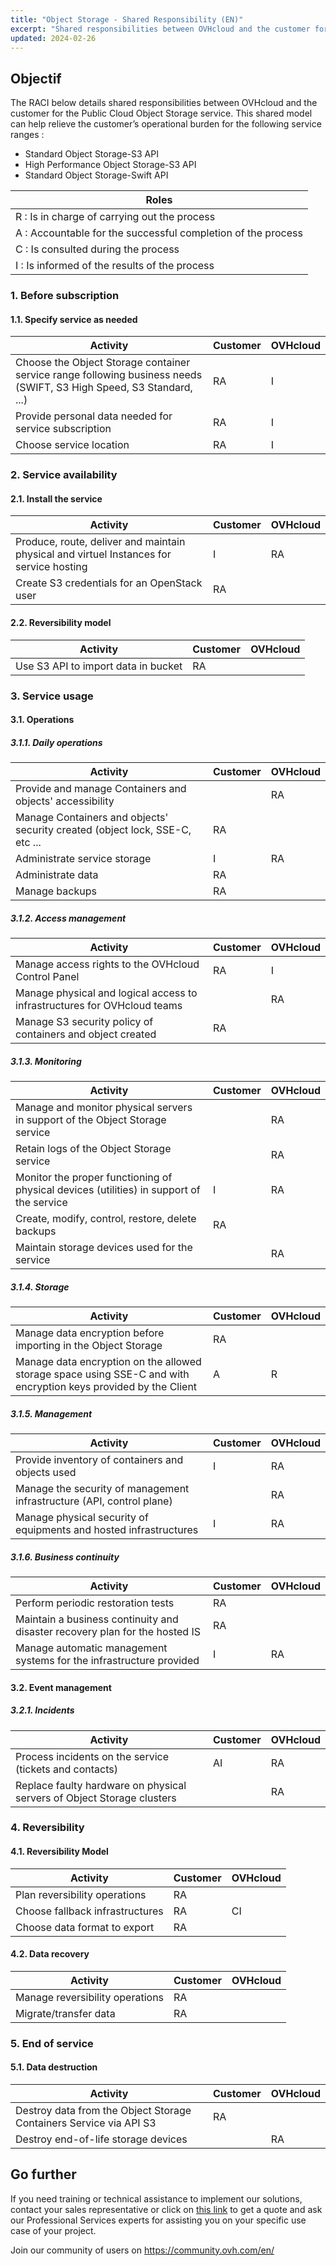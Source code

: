 ```yaml
---
title: "Object Storage - Shared Responsibility (EN)"
excerpt: "Shared responsibilities between OVHcloud and the customer for Public Cloud Object Storage"
updated: 2024-02-26
---
```


## Objectif

The RACI below details shared responsibilities between OVHcloud and the customer for the Public Cloud Object Storage service. This shared model can help relieve the customer’s operational burden for the following service ranges : 

- Standard Object Storage-S3 API
- High Performance Object Storage-S3 API
- Standard Object Storage-Swift API

| Roles |
| --- |
|R : Is in charge of carrying out the process|
|A : Accountable for the successful completion of the process|
|C : Is consulted during the process|
|I : Is informed of the results of the process|

### 1. Before subscription

#### 1.1. Specify service as needed

| **Activity** | **Customer** | **OVHcloud** |
| --- | --- | --- |
| Choose the Object Storage container service range following business needs (SWIFT, S3 High Speed, S3 Standard, ...) | RA | I |
| Provide personal data needed for service subscription | RA | I |
| Choose service location| RA | I |

### 2. Service availability

#### 2.1. Install the service

| **Activity** | **Customer** | **OVHcloud** |
| --- | --- | --- |
| Produce, route, deliver and maintain physical and virtuel Instances for service hosting | I | RA |
| Create S3 credentials for an OpenStack user | RA |  |

#### 2.2. Reversibility model

| **Activity** | **Customer** | **OVHcloud** |
| --- | --- | --- |
| Use S3 API to import data in bucket | RA |  |



### 3. Service usage

#### 3.1. Operations

##### **3.1.1. Daily operations**

| **Activity** | **Customer** | **OVHcloud** |
| --- | --- | --- |
| Provide and manage Containers and objects' accessibility  |  | RA |
| Manage Containers and objects' security created (object lock, SSE-C, etc ...  | RA |  |
| Administrate service storage | I | RA |   
| Administrate data | RA |   |
| Manage backups | RA |  |

##### **3.1.2. Access management**

| **Activity** | **Customer** | **OVHcloud** |
| --- | --- | --- |
| Manage access rights to the OVHcloud Control Panel | RA | I |
| Manage physical and logical access to infrastructures for OVHcloud teams |  | RA |
| Manage S3 security policy of containers and object created | RA |  |

##### **3.1.3. Monitoring**

| **Activity** | **Customer** | **OVHcloud** |
| --- | --- | --- |
| Manage and monitor physical servers in support of the Object Storage service |  | RA |
| Retain logs of the Object Storage service   |   | RA |
| Monitor the proper functioning of physical devices (utilities) in support of the service | I | RA |
| Create, modify, control, restore, delete backups | RA  |  |
| Maintain storage devices used for the service |  | RA |

##### **3.1.4. Storage**

| **Activity** | **Customer** | **OVHcloud** |
| --- | --- | --- |
| Manage data encryption before importing in the Object Storage | RA |  |
| Manage data encryption on the allowed storage space using SSE-C and with encryption keys provided by the Client | A | R |

##### **3.1.5. Management**

| **Activity** | **Customer** | **OVHcloud** |
| --- | --- | --- |
| Provide inventory of containers and objects used | I | RA |
| Manage the security of management infrastructure (API, control plane) |   | RA |
| Manage physical security of equipments and hosted infrastructures | I | RA |

##### **3.1.6. Business continuity**

| **Activity** | **Customer** | **OVHcloud** |
| --- | --- | --- |
| Perform periodic restoration tests | RA |  |
| Maintain a business continuity and disaster recovery plan for the hosted IS | RA |  |
| Manage automatic management systems for the infrastructure provided | I | RA |

#### 3.2. Event management

##### **3.2.1. Incidents**

| **Activity** | **Customer** | **OVHcloud** |
| --- | --- | --- |
| Process incidents on the service (tickets and contacts) | AI | RA |
| Replace faulty hardware on physical servers of Object Storage clusters |  | RA |

### 4. Reversibility

#### 4.1. Reversibility Model

| **Activity** | **Customer** | **OVHcloud** |
| --- | --- | --- |
| Plan reversibility operations | RA |  |
| Choose fallback infrastructures | RA | CI |
| Choose data format to export | RA |  |

#### 4.2. Data recovery

| **Activity** | **Customer** | **OVHcloud** |
| --- | --- | --- |
| Manage reversibility operations | RA |  |
| Migrate/transfer data | RA |  |

### 5. End of service

#### 5.1. Data destruction

| **Activity** | **Customer** | **OVHcloud** |
| --- | --- | --- |
| Destroy data from the Object Storage Containers Service via API S3 | RA |  |
| Destroy end-of-life storage devices |  | RA |

## Go further

If you need training or technical assistance to implement our solutions, contact your sales representative or click on [this link](https://www.ovhcloud.com/de/professional-services/) to get a quote and ask our Professional Services experts for assisting you on your specific use case of your project.

Join our community of users on <https://community.ovh.com/en/>
